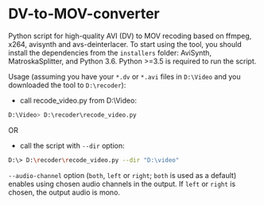 DV-to-MOV-converter
=======================

Python script for high-quality AVI (DV) to MOV recoding based on ffmpeg, x264, 
avisynth and avs-deinterlacer. To start using the tool, you should install the
dependencies from the `installers` folder: AviSynth, MatroskaSplitter, and Python 3.6.
Python >=3.5 is required to run the script.

Usage (assuming you have your `*.dv` or `*.avi` files in `D:\Video` and you 
downloaded the tool to `D:\recoder`):

* call recode_video.py from D:\Video:
```bash
D:\Video> D:\recoder\recode_video.py
```

OR

* call the script with `--dir` option:
```bash
D:\> D:\recoder\recode_video.py --dir "D:\video"
```

`--audio-channel` option (`both`, `left` or `right`; `both` is used as a default) 
enables using chosen audio channels in the output.
If `left` or `right` is chosen, the output audio is mono.
